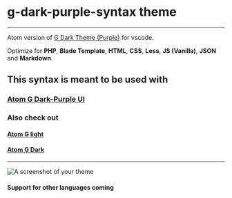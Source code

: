 # g-dark-purple-syntax theme
---
Atom version of [G Dark Theme (Purple)](https://marketplace.visualstudio.com/items?itemName=StoneC0der.g-dark-theme) for vscode.

Optimize for **PHP**, **Blade Template**, **HTML**, **CSS**, **Less**, **JS (Vanilla)**, **JSON** and **Markdown**.

## This syntax is meant to be used with

### [Atom G Dark-Purple UI](https://atom.io/packages/g-dark-purple-ui)

### Also check out

#### [Atom G light](https://atom.io/packages/g-light-theme-syntax)
#### [Atom G Dark](https://atom.io/packages/g-dark-theme-syntax)
---
![A screenshot of your theme](https://raw.githubusercontent.com/stoneC0der/atom-g-dark-purple-syntaxt/master/assets/Screenshot.png)

#### Support for other languages coming
